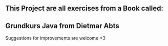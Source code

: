 This Project are all exercises from a Book called:
-------------------------------------------------
Grundkurs Java from Dietmar Abts
-------------------------------------------------
Suggestions for improvements are welcome <3
